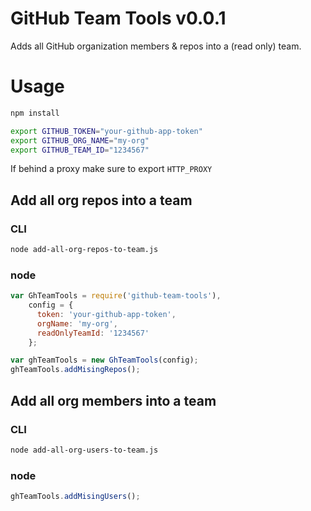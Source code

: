 GitHub Team Tools v0.0.1
========================

Adds all GitHub organization members & repos into a (read only) team.

# Usage

```bash
npm install
```

```bash
export GITHUB_TOKEN="your-github-app-token"
export GITHUB_ORG_NAME="my-org"
export GITHUB_TEAM_ID="1234567"
```

If behind a proxy make sure to export `HTTP_PROXY`

## Add all org repos into a team
### CLI
```bash
node add-all-org-repos-to-team.js
```

### node
```javascript
var GhTeamTools = require('github-team-tools'),
    config = {
      token: 'your-github-app-token',
      orgName: 'my-org',
      readOnlyTeamId: '1234567'
    };

var ghTeamTools = new GhTeamTools(config);
ghTeamTools.addMisingRepos();
```

## Add all org members into a team
### CLI
```bash
node add-all-org-users-to-team.js
```

### node
```javascript
ghTeamTools.addMisingUsers();
```